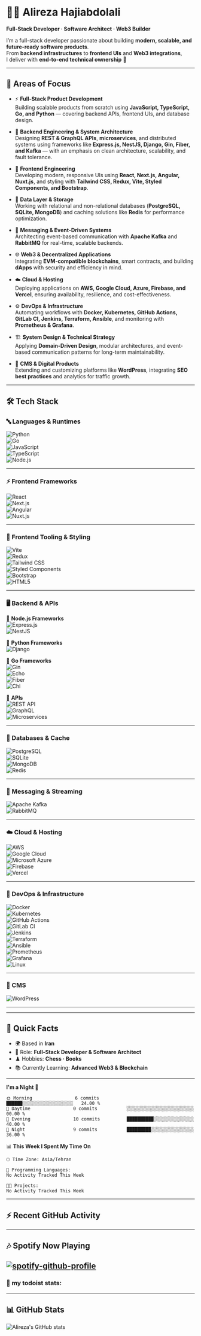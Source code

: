 # 👨‍💻 Alireza Hajiabdolali  
**Full-Stack Developer · Software Architect · Web3 Builder**

I’m a full-stack developer passionate about building **modern, scalable, and future-ready software products**.  
From **backend infrastructures** to **frontend UIs** and **Web3 integrations**,  
I deliver with **end-to-end technical ownership** 🚀  

---

## 🚀 Areas of Focus  

- ⚡ **Full-Stack Product Development**  
  Building scalable products from scratch using **JavaScript, TypeScript, Go, and Python** — covering backend APIs, frontend UIs, and database design.  

- 🔧 **Backend Engineering & System Architecture**  
  Designing **REST & GraphQL APIs**, **microservices**, and distributed systems using frameworks like **Express.js, NestJS, Django, Gin, Fiber, and Kafka** — with an emphasis on clean architecture, scalability, and fault tolerance.  

- 🎨 **Frontend Engineering**  
  Developing modern, responsive UIs using **React, Next.js, Angular, Nuxt.js**, and styling with **Tailwind CSS, Redux, Vite, Styled Components, and Bootstrap**.  

- 💾 **Data Layer & Storage**  
  Working with relational and non-relational databases (**PostgreSQL, SQLite, MongoDB**) and caching solutions like **Redis** for performance optimization.  

- 📩 **Messaging & Event-Driven Systems**  
  Architecting event-based communication with **Apache Kafka** and **RabbitMQ** for real-time, scalable backends.  

- 🌐 **Web3 & Decentralized Applications**  
  Integrating **EVM-compatible blockchains**, smart contracts, and building **dApps** with security and efficiency in mind.  

- ☁️ **Cloud & Hosting**  
  Deploying applications on **AWS, Google Cloud, Azure, Firebase, and Vercel**, ensuring availability, resilience, and cost-effectiveness.  

- ⚙️ **DevOps & Infrastructure**  
  Automating workflows with **Docker, Kubernetes, GitHub Actions, GitLab CI, Jenkins, Terraform, Ansible**, and monitoring with **Prometheus & Grafana**.  

- 🏗️ **System Design & Technical Strategy**  
  Applying **Domain-Driven Design**, modular architectures, and event-based communication patterns for long-term maintainability.  

- 📰 **CMS & Digital Products**  
  Extending and customizing platforms like **WordPress**, integrating **SEO best practices** and analytics for traffic growth.  

---

## 🛠️ Tech Stack  

### 🔤 Languages & Runtimes  
![Python](https://img.shields.io/badge/Python-3776AB?style=for-the-badge&logo=python&logoColor=white)  
![Go](https://img.shields.io/badge/Go-00ADD8?style=for-the-badge&logo=go&logoColor=white)  
![JavaScript](https://img.shields.io/badge/JavaScript-F7DF1E?style=for-the-badge&logo=javascript&logoColor=black)  
![TypeScript](https://img.shields.io/badge/TypeScript-3178C6?style=for-the-badge&logo=typescript&logoColor=white)  
![Node.js](https://img.shields.io/badge/Node.js-339933?style=for-the-badge&logo=node.js&logoColor=white)  

---

### ⚡ Frontend Frameworks  
![React](https://img.shields.io/badge/React-61DAFB?style=for-the-badge&logo=react&logoColor=black)  
![Next.js](https://img.shields.io/badge/Next.js-000000?style=for-the-badge&logo=nextdotjs&logoColor=white)  
![Angular](https://img.shields.io/badge/Angular-DD0031?style=for-the-badge&logo=angular&logoColor=white)  
![Nuxt.js](https://img.shields.io/badge/Nuxt.js-00DC82?style=for-the-badge&logo=nuxt.js&logoColor=black)  

---

### 🎨 Frontend Tooling & Styling  
![Vite](https://img.shields.io/badge/Vite-646CFF?style=for-the-badge&logo=vite&logoColor=white)  
![Redux](https://img.shields.io/badge/Redux-764ABC?style=for-the-badge&logo=redux&logoColor=white)  
![Tailwind CSS](https://img.shields.io/badge/Tailwind_CSS-06B6D4?style=for-the-badge&logo=tailwindcss&logoColor=white)  
![Styled Components](https://img.shields.io/badge/Styled_Components-DB7093?style=for-the-badge&logo=styledcomponents&logoColor=white)  
![Bootstrap](https://img.shields.io/badge/Bootstrap-7952B3?style=for-the-badge&logo=bootstrap&logoColor=white)  
![HTML5](https://img.shields.io/badge/HTML5-E34F26?style=for-the-badge&logo=html5&logoColor=white)  

---

### 🖥️ Backend & APIs  

🔹 **Node.js Frameworks**  
![Express.js](https://img.shields.io/badge/Express.js-000000?style=for-the-badge&logo=express&logoColor=white)  
![NestJS](https://img.shields.io/badge/NestJS-E0234E?style=for-the-badge&logo=nestjs&logoColor=white)  

🔹 **Python Frameworks**  
![Django](https://img.shields.io/badge/Django-092E20?style=for-the-badge&logo=django&logoColor=white)  

🔹 **Go Frameworks**  
![Gin](https://img.shields.io/badge/Gin-00ADD8?style=for-the-badge&logo=go&logoColor=white)  
![Echo](https://img.shields.io/badge/Echo-444444?style=for-the-badge&logo=go&logoColor=white)  
![Fiber](https://img.shields.io/badge/Fiber-2C8EBB?style=for-the-badge&logo=fiber&logoColor=white)  
![Chi](https://img.shields.io/badge/Chi-2C5BB4?style=for-the-badge&logo=go&logoColor=white)  

🔹 **APIs**  
![REST API](https://img.shields.io/badge/REST_API-005571?style=for-the-badge&logo=fastapi&logoColor=white)  
![GraphQL](https://img.shields.io/badge/GraphQL-E10098?style=for-the-badge&logo=graphql&logoColor=white)  
![Microservices](https://img.shields.io/badge/Microservices-2E3440?style=for-the-badge&logo=apachekafka&logoColor=white)  

---

### 💾 Databases & Cache  
![PostgreSQL](https://img.shields.io/badge/PostgreSQL-4169E1?style=for-the-badge&logo=postgresql&logoColor=white)  
![SQLite](https://img.shields.io/badge/SQLite-003B57?style=for-the-badge&logo=sqlite&logoColor=white)  
![MongoDB](https://img.shields.io/badge/MongoDB-47A248?style=for-the-badge&logo=mongodb&logoColor=white)  
![Redis](https://img.shields.io/badge/Redis-DC382D?style=for-the-badge&logo=redis&logoColor=white)  

---

### 📩 Messaging & Streaming  
![Apache Kafka](https://img.shields.io/badge/Apache%20Kafka-231F20?style=for-the-badge&logo=apache-kafka&logoColor=white)  
![RabbitMQ](https://img.shields.io/badge/RabbitMQ-FF6600?style=for-the-badge&logo=rabbitmq&logoColor=white)  

---

### ☁️ Cloud & Hosting  
![AWS](https://img.shields.io/badge/AWS-232F3E?style=for-the-badge&logo=amazon-aws&logoColor=white)  
![Google Cloud](https://img.shields.io/badge/Google_Cloud-4285F4?style=for-the-badge&logo=google-cloud&logoColor=white)  
![Microsoft Azure](https://img.shields.io/badge/Microsoft_Azure-0078D4?style=for-the-badge&logo=microsoft-azure&logoColor=white)  
![Firebase](https://img.shields.io/badge/Firebase-ffca28?style=for-the-badge&logo=firebase&logoColor=black)  
![Vercel](https://img.shields.io/badge/Vercel-000000?style=for-the-badge&logo=vercel&logoColor=white)  

---

### 🔧 DevOps & Infrastructure  
![Docker](https://img.shields.io/badge/Docker-2496ED?style=for-the-badge&logo=docker&logoColor=white)  
![Kubernetes](https://img.shields.io/badge/Kubernetes-326CE5?style=for-the-badge&logo=kubernetes&logoColor=white)  
![GitHub Actions](https://img.shields.io/badge/GitHub_Actions-2088FF?style=for-the-badge&logo=github-actions&logoColor=white)  
![GitLab CI](https://img.shields.io/badge/GitLab_CI-FC6D26?style=for-the-badge&logo=gitlab&logoColor=white)  
![Jenkins](https://img.shields.io/badge/Jenkins-D24939?style=for-the-badge&logo=jenkins&logoColor=white)  
![Terraform](https://img.shields.io/badge/Terraform-7B42BC?style=for-the-badge&logo=terraform&logoColor=white)  
![Ansible](https://img.shields.io/badge/Ansible-EE0000?style=for-the-badge&logo=ansible&logoColor=white)  
![Prometheus](https://img.shields.io/badge/Prometheus-E6522C?style=for-the-badge&logo=prometheus&logoColor=white)  
![Grafana](https://img.shields.io/badge/Grafana-F46800?style=for-the-badge&logo=grafana&logoColor=white)  
![Linux](https://img.shields.io/badge/Linux_Ubuntu-E95420?style=for-the-badge&logo=ubuntu&logoColor=white)  

---

### 📰 CMS  
![WordPress](https://img.shields.io/badge/WordPress-21759B?style=for-the-badge&logo=wordpress&logoColor=white)  



---

---

## 🎯 Quick Facts  
- 🌍 Based in **Iran**  
- 💼 Role: **Full-Stack Developer & Software Architect**  
- ♟️ Hobbies: **Chess · Books**  
- 📚 Currently Learning: **Advanced Web3 & Blockchain**  

---





<!--START_SECTION:waka-->
**I'm a Night 🦉** 

```text
🌞 Morning                6 commits           ██████░░░░░░░░░░░░░░░░░░░   24.00 % 
🌆 Daytime                0 commits           ░░░░░░░░░░░░░░░░░░░░░░░░░   00.00 % 
🌃 Evening                10 commits          ██████████░░░░░░░░░░░░░░░   40.00 % 
🌙 Night                  9 commits           █████████░░░░░░░░░░░░░░░░   36.00 % 
```


📊 **This Week I Spent My Time On** 

```text
🕑︎ Time Zone: Asia/Tehran

💬 Programming Languages: 
No Activity Tracked This Week

🐱‍💻 Projects: 
No Activity Tracked This Week
```


<!--END_SECTION:waka-->

---

## ⚡ Recent GitHub Activity
<!--START_SECTION:activity-->
<!--END_SECTION:activity-->

---

## 🎶 Spotify Now Playing
[![spotify-github-profile](https://spotify-github-profile-one-jet.vercel.app/api/view?uid=31smmp3iinzo7fav4vohfh5qudwu&cover_image=true&theme=novatorem&show_offline=true&background_color=121212&interchange=true&bar_color=53b14f&bar_color_cover=true)](https://spotify-github-profile-one-jet.vercel.app/api/view?uid=31smmp3iinzo7fav4vohfh5qudwu&redirect=true)
---

### 🚧 my todoist stats:

<!-- TODO-IST:START -->
<!-- TODO-IST:END -->

---

## 📊 GitHub Stats
![Alireza's GitHub stats](https://github-readme-stats.vercel.app/api?username=hajiabdolalireza&show_icons=true&theme=radical)
